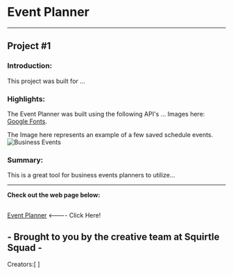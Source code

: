 # Event Planner
---

## Project #1 

### Introduction: 

This project was built for ...

### Highlights:

The Event Planner was built using the following API's ...
Images here: [Google Fonts](https:). 

The Image here represents an example of a few saved schedule events. 
![Business Events](Events.png)

### Summary: 

This is a great tool for business events planners to utilize...


--- 
**Check out the web page below:**
##
[Event Planner](https://think-again-coder.github.io/eventplanner/) <---- Click Here!
## 
## - Brought to you by the creative team at Squirtle Squad - 

Creators:[ ]


